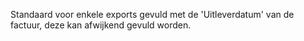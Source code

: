 Standaard voor enkele exports gevuld met de 'Uitleverdatum' van de factuur, deze kan afwijkend gevuld worden.
